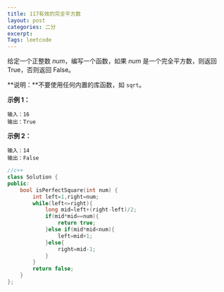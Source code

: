 ```yaml
---
title: 117有效的完全平方数
layout: post
categories: 二分
excerpt: 
Tags: leetcode
---
```


给定一个正整数 *num*，编写一个函数，如果 *num* 是一个完全平方数，则返回 True，否则返回 False。

**说明：**不要使用任何内置的库函数，如  `sqrt`。

**示例 1：**

```
输入：16
输出：True
```

**示例 2：**

```
输入：14
输出：False
```

```c++
//c++
class Solution {
public:
    bool isPerfectSquare(int num) {
        int left=1,right=num;
        while(left<=right){
            long mid=left+(right-left)/2;
            if(mid*mid==num){
                return true;
            }else if(mid*mid<num){
                left=mid+1;
            }else{
                right=mid-1;
            }
        }
        return false;
    }
};
```

